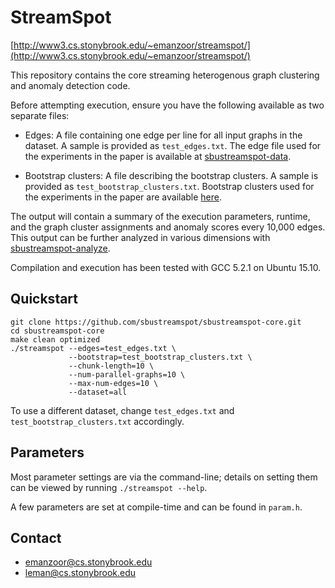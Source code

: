 # StreamSpot

[http://www3.cs.stonybrook.edu/~emanzoor/streamspot/](http://www3.cs.stonybrook.edu/~emanzoor/streamspot/)

This repository contains the core streaming heterogenous graph clustering
and anomaly detection code.

Before attempting execution, ensure you have the following available as two
separate files:

   * Edges: A file containing one edge per line for all input graphs in the
     dataset. A sample is provided as `test_edges.txt`. The edge file used
     for the experiments in the paper is available at [sbustreamspot-data][1].

   * Bootstrap clusters: A file describing the bootstrap clusters. A
     sample is provided as `test_bootstrap_clusters.txt`. Bootstrap clusters
     used for the experiments in the paper are available [here][2].

The output will contain a summary of the execution parameters, runtime, and
the graph cluster assignments and anomaly scores every 10,000 edges. This output
can be further analyzed in various dimensions with [sbustreamspot-analyze][3].

Compilation and execution has been tested with GCC 5.2.1 on Ubuntu 15.10.

## Quickstart

```
git clone https://github.com/sbustreamspot/sbustreamspot-core.git
cd sbustreamspot-core
make clean optimized
./streamspot --edges=test_edges.txt \
             --bootstrap=test_bootstrap_clusters.txt \
             --chunk-length=10 \
             --num-parallel-graphs=10 \
             --max-num-edges=10 \
             --dataset=all
```

To use a different dataset, change `test_edges.txt` and
`test_bootstrap_clusters.txt` accordingly.

## Parameters

Most parameter settings are via the command-line; details on setting
them can be viewed by running `./streamspot --help`.

A few parameters are set at compile-time and can be found in `param.h`.

## Contact

   * emanzoor@cs.stonybrook.edu
   * leman@cs.stonybrook.edu

[1]: https://github.com/sbustreamspot/sbustreamspot-data
[2]: https://gist.github.com/emaadmanzoor/118846a642727a0bf704
[3]: https://github.com/sbustreamspot/sbustreamspot-analyze
